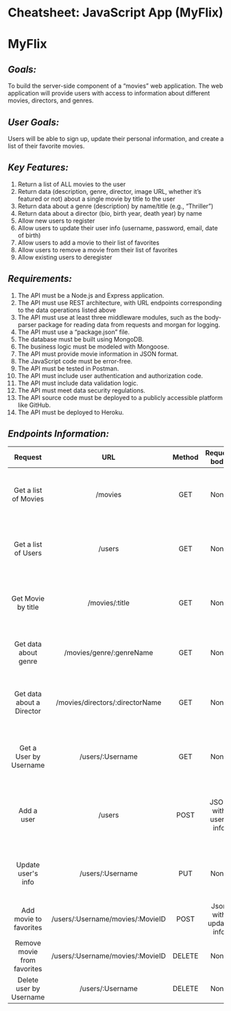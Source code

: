 #  **Cheatsheet: JavaScript App (MyFlix)**

#  **MyFlix**

##  *Goals:*
To build the server-side component of a “movies” web application. The web application will provide users
with access to information about different movies, directors, and genres.

##  *User Goals:*
Users will be able to sign up,
update their personal information, and create a list of their favorite movies.

##  *Key Features:*
1. Return a list of ALL movies to the user
2. Return data (description, genre, director, image URL, whether it’s featured or not) about a
   single movie by title to the user
3. Return data about a genre (description) by name/title (e.g., “Thriller”)
4. Return data about a director (bio, birth year, death year) by name
5. Allow new users to register
6. Allow users to update their user info (username, password, email, date of birth)
7. Allow users to add a movie to their list of favorites
8. Allow users to remove a movie from their list of favorites
9. Allow existing users to deregister

##  *Requirements:*
1.  The API must be a Node.js and Express application.
2.  The API must use REST architecture, with URL endpoints corresponding to the data
    operations listed above
3.  The API must use at least three middleware modules, such as the body-parser package for
    reading data from requests and morgan for logging.
4.  The API must use a “package.json” file.
5.  The database must be built using MongoDB.
6.  The business logic must be modeled with Mongoose.
7.  The API must provide movie information in JSON format.
8.  The JavaScript code must be error-free.
9.  The API must be tested in Postman.
10. The API must include user authentication and authorization code.
11. The API must include data validation logic.
12. The API must meet data security regulations.
13. The API source code must be deployed to a publicly accessible platform like GitHub.
14. The API must be deployed to Heroku.

##  *Endpoints Information:*
| Request                   |    URL                         |Method |    Request body     |               Response body                               |
|        :---:              |    :---:                       |:---:  |       :---:         |                    :---:                                  |
| Get a list of Movies      |  /movies                       | GET   |   None              |  A Json object holding data about all the Movies          |
| Get a list of Users       |  /users                        | GET   |   None              |  A JSON object holding data about all the Users           |
| Get Movie by title        |/movies/:title                  | GET   |   None              |  A JSON object holding details about a movie              |
| Get data about genre      |/movies/genre/:genreName        | GET   |   None              |  A JSON object holding data about the genre               |
|Get data about a Director  |/movies/directors/:directorName | GET   |   None              |  A JSON object holding data about a single Director       |
|Get a User by Username     |/users/:Username                | GET   |   None              |  A JSON object holding data about a single User           |
|Add a user                 |/users                          | POST  |JSON with users info |  A Jason object holding data about the user that was added|
|Update user's info         |/users/:Username                | PUT   |   None              |  A Jason object holding updated information about User    |
|Add movie to favorites     |/users/:Username/movies/:MovieID| POST  |Json with update info|  Success Message                                          |
|Remove movie from favorites|/users/:Username/movies/:MovieID| DELETE|   None              |  Success Message                                          |
|Delete user by Username    |/users/:Username                | DELETE|   None              |  Success Message                                          |
